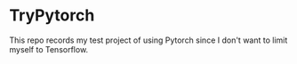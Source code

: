 # TryPytorch
This repo records my test project of using Pytorch since I don't want to limit myself to Tensorflow.
